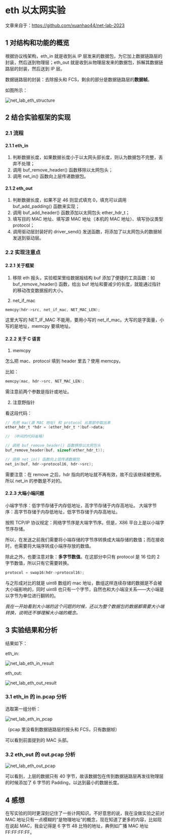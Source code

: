 # eth 以太网实验

文章来自于：https://github.com/xuanhao44/net-lab-2023

## 1 对结构和功能的概览

根据协议栈架构，eth_in 就是收到从 IP 层发来的数据包，为它加上数据链路层的封装，然后送到物理层；eth_out 就是收到从物理层发来的数据包，拆解其数据链路层的封装，然后送到 IP 层。

数据链路层的封装：去除报头和 FCS，剩余的部分是数据链路层的**数据帧**。

如图所示：

![net_lab_eth_structure](https://typora-1304621073.cos.ap-guangzhou.myqcloud.com/typora/net_lab/net_lab_eth_structure.png)

## 2 结合实验框架的实现

### 2.1 流程

#### 2.1.1 eth_in

1. 判断数据长度，如果数据长度小于以太网头部长度，则认为数据包不完整，丢弃不处理；
2. 调用 buf_remove_header() 函数移除以太网包头；
3. 调用 net_in() 函数向上层传递数据包。

#### 2.1.2 eth_out

1. 判断数据长度，如果不足 46 则显式填充 0，填充可以调用 buf_add_padding() 函数来实现；
2. 调用 buf_add_header() 函数添加以太网包头 ether_hdr_t；
3. 填写目的 MAC 地址、填写源 MAC 地址（本机的 MAC 地址）、填写协议类型 protocol；
4. 调用驱动层封装好的 driver_send() 发送函数，将添加了以太网包头的数据帧发送到驱动层。

### 2.2 实现注意点

#### 2.2.1 关于框架

1. 移除 eth 报头，实验框架里给数据报结构 buf 添加了便捷的工具函数：如 buf_remove_header() 函数，给出 buf 地址和要减少的长度，就能通过指针的移动改变数据报的大小。

2. net_if_mac

```c
memcpy(hdr->src, net_if_mac, NET_MAC_LEN);
```

这里大写的 NET_IF_MAC 不能用，要用小写的 net_if_mac。大写的是字面量，小写的是地址，memcpy 要填地址。

#### 2.2.2 关于 C 语言

1. memcpy

怎么把 mac、protocol 填到 header 里去？使用 memcpy。

比如：

```c
memcpy(mac, hdr->src, NET_MAC_LEN);
```

需注意前两个参数是指针或地址。

2. 注意野指针

看这段代码：

```c
// 先把 mac(源 MAC 地址) 和 protocol 从首部中取出来
ether_hdr_t *hdr = (ether_hdr_t *)buf->data;

// （中间的代码省略）

// 调用 buf_remove_header() 函数移除以太网包头
buf_remove_header(buf, sizeof(ether_hdr_t));

// 调用 net_in() 函数向上层传递数据包
net_in(buf, hdr->protocol16, hdr->src);
```

需要注意：在 remove 之后，hdr 指向的地址就不再有效，故不应该继续被使用。所以 net_in 的参数是不对的。

#### 2.2.3 大端小端问题

小端字节序：低字节存储于内存低地址，高字节存储于内存高地址。
大端字节序：高字节存储于内存低地址，低字节存储于内存高地址。

按照 TCP/IP 协议规定：网络字节序是大端字节序。但是，X86 平台上是以小端字节序存储。

所以，在发送之前我们需要将小端存储的字节序转换成大端存储的数值；而在接收时，也需要将大端序转成小端序存放的数值。

除此之外，也要注意对象：**多字节数值**。在这部分中只有 protocol 是 16 位的 2 字节数值，所以只有它需要转换。

```c
protocol = swap16(hdr->protocol16);
```

与之形成对比的就是 uint8 数组的 mac 地址，数组这样连续存储的数据是不会被大小端影响的，同时 uint8 也只有一个字节，自然也和大小端没关系——大小端是以字节为单位进行翻转的。

*我在一开始看到大小端的这个问题的时候，还以为整个数据包的数据都需要大小端转换，说明还不够理解大小端的概念。*

## 3 实验结果和分析

结果如下：

eth_in:

![net_lab_eth_in_result](https://typora-1304621073.cos.ap-guangzhou.myqcloud.com/typora/net_lab/net_lab_eth_in_result.png)

eth_out:

![net_lab_eth_out_result](https://typora-1304621073.cos.ap-guangzhou.myqcloud.com/typora/net_lab/net_lab_eth_out_result.png)

### 3.1 eth_in 的 in.pcap 分析

选取第一组分析：

![net_lab_eth_in_pcap](https://typora-1304621073.cos.ap-guangzhou.myqcloud.com/typora/net_lab/net_lab_eth_in_pcap.png)

（pcap 里没看到数据链路层的报头和 FCS，只有数据帧）

可以看到前面提到的 MAC 头部。

### 3.2 eth_out 的 out.pcap 分析

![net_lab_eth_out_pcap](https://typora-1304621073.cos.ap-guangzhou.myqcloud.com/typora/net_lab/net_lab_eth_out_pcap.png)

可以看到，上层的数据只有 40 字节，故该数据包在传到数据链路层再发往物理层的时候添加了 6 字节的 Padding，以达到最小的数据长度。

## 4 感想

在写实验的同时更深刻记住了一些计网知识。不好意思的说，我在没做实验之前对 MAC 地址只有一点模糊的“是物理地址”的概念，现在知道了更多的内容，比如现在说起 MAC，我会记得是 6 字节 48 比特的地址，典例如广播 MAC 地址 FF:FF:FF:FF。

